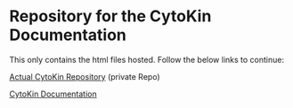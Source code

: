 # Repository for the CytoKin Documentation

This only contains the html files hosted. Follow the below links to continue:

[Actual CytoKin Repository](https://github.com/TheRoot89/CytoKin) (private Repo)

[CytoKin Documentation](https://theroot89.github.io/CytoKinDoc/index.html)
